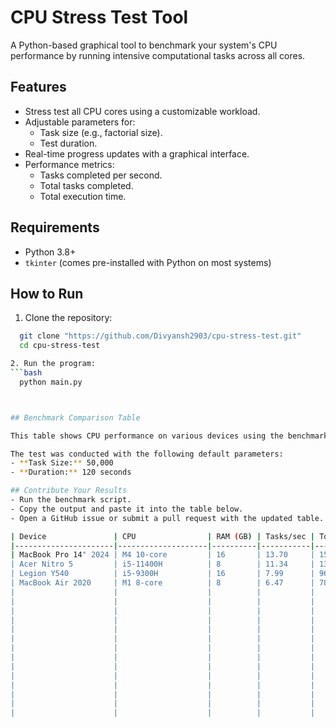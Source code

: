 # CPU Stress Test Tool

A Python-based graphical tool to benchmark your system's CPU performance by running intensive computational tasks across all cores.

## Features

- Stress test all CPU cores using a customizable workload.
- Adjustable parameters for:
  - Task size (e.g., factorial size).
  - Test duration.
- Real-time progress updates with a graphical interface.
- Performance metrics:
  - Tasks completed per second.
  - Total tasks completed.
  - Total execution time.

## Requirements

- Python 3.8+
- `tkinter` (comes pre-installed with Python on most systems)

## How to Run

1. Clone the repository:
  ```bash
    git clone "https://github.com/Divyansh2903/cpu-stress-test.git"
    cd cpu-stress-test

2. Run the program:
  ```bash
    python main.py



## Benchmark Comparison Table

This table shows CPU performance on various devices using the benchmarking tool. 

The test was conducted with the following default parameters:
- **Task Size:** 50,000
- **Duration:** 120 seconds

## Contribute Your Results
- Run the benchmark script.
- Copy the output and paste it into the table below.
- Open a GitHub issue or submit a pull request with the updated table.

| Device               | CPU                | RAM (GB) | Tasks/sec | Total Tasks |
|----------------------|--------------------|----------|-----------|-------------|
| MacBook Pro 14" 2024 | M4 10-core         | 16       | 13.70     | 1570        |
| Acer Nitro 5         | i5-11400H          | 8        | 11.34     | 1368        |
| Legion Y540          | i5-9300H           | 16       | 7.99      | 960         |
| MacBook Air 2020     | M1 8-core          | 8        | 6.47      | 784         |
|                      |                    |          |           |             |
|                      |                    |          |           |             |
|                      |                    |          |           |             |
|                      |                    |          |           |             |
|                      |                    |          |           |             |
|                      |                    |          |           |             |
|                      |                    |          |           |             |
|                      |                    |          |           |             |
|                      |                    |          |           |             |
|                      |                    |          |           |             |
|                      |                    |          |           |             |
|                      |                    |          |           |             |
|                      |                    |          |           |             |
|                      |                    |          |           |             |